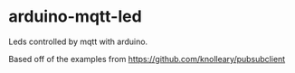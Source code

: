 # arduino-mqtt-led
Leds controlled by mqtt with arduino.

Based off of the examples from  <https://github.com/knolleary/pubsubclient>

